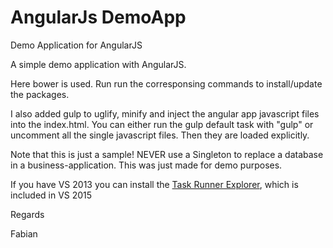 # AngularJs DemoApp

Demo Application for AngularJS

A simple demo application with AngularJS.

Here bower is used. Run run the corresponsing commands to install/update the packages.

I also added gulp to uglify, minify and inject the angular app javascript files into the index.html.
You can either run the gulp default task with "gulp" or uncomment all the single javascript files. Then they are loaded explicitly.

Note that this is just a sample! NEVER use a Singleton to replace a database in a business-application.
This was just made for demo purposes.

If you have VS 2013 you can install the <a href="https://visualstudiogallery.msdn.microsoft.com/8e1b4368-4afb-467a-bc13-9650572db708">Task Runner Explorer</a>, which is included in VS 2015

Regards

Fabian
